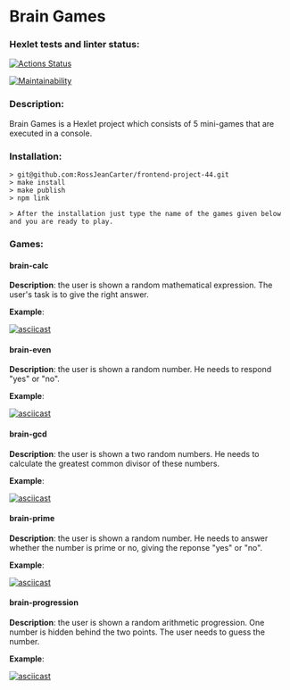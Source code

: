 # Brain Games

### Hexlet tests and linter status:
[![Actions Status](https://github.com/RossJeanCarter/frontend-project-44/workflows/hexlet-check/badge.svg)](https://github.com/RossJeanCarter/frontend-project-44/actions)

[![Maintainability](https://api.codeclimate.com/v1/badges/24d04c2cb6606b062a5a/maintainability)](https://codeclimate.com/github/RossJeanCarter/frontend-project-44/maintainability)

### Description:

 Brain Games is a Hexlet project which consists of 5 mini-games that are executed in a console. 

 ### Installation: 

    > git@github.com:RossJeanCarter/frontend-project-44.git
    > make install
    > make publish
    > npm link
    
    > After the installation just type the name of the games given below and you are ready to play.

 ### Games:

 #### brain-calc

  __Description__: the user is shown a random mathematical expression. The user's task is to give the right answer.

 __Example__:

[![asciicast](https://asciinema.org/a/o4kwaoc3Nsl2SHdubw7pfvBQF.svg)](https://asciinema.org/a/o4kwaoc3Nsl2SHdubw7pfvBQF)

   #### brain-even 

  __Description__: the user is shown a random number. He needs to respond "yes" or "no".

 __Example__:

[![asciicast](https://asciinema.org/a/dXXLYE1V3ZuzpzIdY3VNMCIMO.svg)](https://asciinema.org/a/dXXLYE1V3ZuzpzIdY3VNMCIMO)

   #### brain-gcd

  __Description__: the user is shown a two random numbers. He needs to calculate the greatest common divisor of these numbers.

 __Example__:

[![asciicast](https://asciinema.org/a/8OMYXH3IaLDlIlNrs0RpqCs7P.svg)](https://asciinema.org/a/8OMYXH3IaLDlIlNrs0RpqCs7P)

   #### brain-prime

  __Description__: the user is shown a random number. He needs to answer whether the number is prime or no, giving the reponse "yes" or "no".

 __Example__:

[![asciicast](https://asciinema.org/a/ombGTHoY7XHVKGfyiIeNVfdsT.svg)](https://asciinema.org/a/ombGTHoY7XHVKGfyiIeNVfdsT)

   #### brain-progression

 __Description__: the user is shown a random arithmetic progression. One number is hidden behind the two points. The user needs to guess the number.

__Example__:

[![asciicast](https://asciinema.org/a/3uuoQd8sDkEtwNAS03mRRKHAn.svg)](https://asciinema.org/a/3uuoQd8sDkEtwNAS03mRRKHAn)